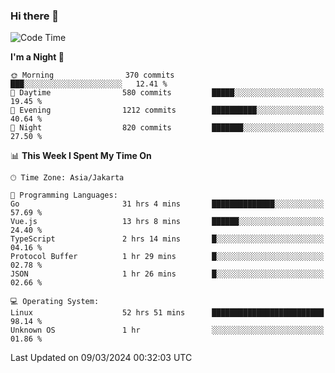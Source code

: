 ### Hi there 👋

<!--
**rmsubekti/rmsubekti** is a ✨ _special_ ✨ repository because its `README.md` (this file) appears on your GitHub profile.

Here are some ideas to get you started:

- 🔭 I’m currently working on ...
- 🌱 I’m currently learning ...
- 👯 I’m looking to collaborate on ...
- 🤔 I’m looking for help with ...
- 💬 Ask me about ...
- 📫 How to reach me: ...
- 😄 Pronouns: ...
- ⚡ Fun fact: ...
-->

<!--START_SECTION:waka-->
![Code Time](http://img.shields.io/badge/Code%20Time-2%2C720%20hrs%2011%20mins-blue)

**I'm a Night 🦉** 

```text
🌞 Morning                370 commits         ███░░░░░░░░░░░░░░░░░░░░░░   12.41 % 
🌆 Daytime                580 commits         █████░░░░░░░░░░░░░░░░░░░░   19.45 % 
🌃 Evening                1212 commits        ██████████░░░░░░░░░░░░░░░   40.64 % 
🌙 Night                  820 commits         ███████░░░░░░░░░░░░░░░░░░   27.50 % 
```


📊 **This Week I Spent My Time On** 

```text
🕑︎ Time Zone: Asia/Jakarta

💬 Programming Languages: 
Go                       31 hrs 4 mins       ██████████████░░░░░░░░░░░   57.69 % 
Vue.js                   13 hrs 8 mins       ██████░░░░░░░░░░░░░░░░░░░   24.40 % 
TypeScript               2 hrs 14 mins       █░░░░░░░░░░░░░░░░░░░░░░░░   04.16 % 
Protocol Buffer          1 hr 29 mins        █░░░░░░░░░░░░░░░░░░░░░░░░   02.78 % 
JSON                     1 hr 26 mins        █░░░░░░░░░░░░░░░░░░░░░░░░   02.66 % 

💻 Operating System: 
Linux                    52 hrs 51 mins      █████████████████████████   98.14 % 
Unknown OS               1 hr                ░░░░░░░░░░░░░░░░░░░░░░░░░   01.86 % 
```


 Last Updated on 09/03/2024 00:32:03 UTC
<!--END_SECTION:waka-->
